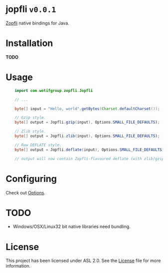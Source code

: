 jopfli `v0.0.1`
======

[Zopfli](https://code.google.com/p/zopfli/) native bindings for Java.

# Installation

**TODO**

# Usage 

```java
	import com.wotifgroup.zopfli.Jopfli

	// ...

	byte[] input = "Hello, world".getBytes(Charset.defaultCharset());

	// Gzip style.
	byte[] output = Jopfli.gzip(input), Options.SMALL_FILE_DEFAULTS);

	// Zlib style.
	byte[] output = Jopfli.zlib(input), Options.SMALL_FILE_DEFAULTS);

	// Raw DEFLATE style.
	byte[] output = Jopfli.deflate(input), Options.SMALL_FILE_DEFAULTS);

	// output will now contain Zopfli-flavoured deflate (with zlib/gzip headers)
```

# Configuring

Check out [Options](src/main/java/com/wotifgroup/zopfli/Options.java).

# TODO

 * Windows/OSX/Linux32 bit native libraries need bundling.

# License

This project has been licensed under ASL 2.0. See the [License](LICENSE) file
for more information.